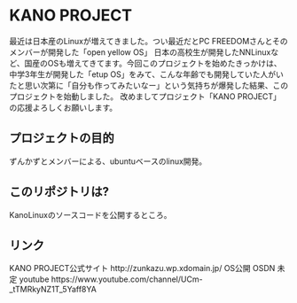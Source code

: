 <h1>KANO PROJECT</h1>
最近は日本産のLinuxが増えてきました。つい最近だとPC FREEDOMさんとそのメンバーが開発した「open yellow OS」
日本の高校生が開発したNNLinuxなど、国産のOSも増えてきてます。今回このプロジェクトを始めたきっかけは、中学3年生が開発した「etup OS」をみて、こんな年齢でも開発していた人がいたと思い次第に「自分も作ってみたいなー」という気持ちが爆発した結果、このプロジェクトを始動しました。
改めましてプロジェクト「KANO PROJECT」の応援よろしくお願いします。
<h2>プロジェクトの目的</h2>
ずんかずとメンバーによる、ubuntuベースのlinux開発。
<h2>このリポジトリは?</h2>
KanoLinuxのソースコードを公開するところ。
<h2>リンク</h2>
KANO PROJECT公式サイト http://zunkazu.wp.xdomain.jp/
OS公開 OSDN 未定
youtube https://www.youtube.com/channel/UCm-_tTMRkyNZ1T_5Yaff8YA
